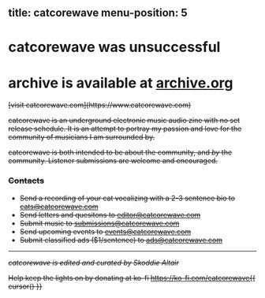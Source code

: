 title: catcorewave
menu-position: 5
---
# catcorewave was unsuccessful

# archive is available at [archive.org](https://archive.org/details/catcorewave-audio-zine)

<strike>
[visit catcorewave.com](https://www.catcorewave.com)

catcorewave is an underground electronic music audio zine with no set release schedule. It is an attempt to portray my passion and love for the community of musicians I am surrounded by.

catcorewave is both intended to be about the community, and *by* the community. Listener submissions are welcome and encouraged.

### Contacts

* Send a recording of your cat vocalizing with a 2-3 sentence bio to cats@catcorewave.com
* Send letters and quesitons to editor@catcorewave.com
* Submit music to submissions@catcorewave.com
* Send upcoming events to events@catcorewave.com
* Submit classified ads ($1/sentence) to ads@catcorewave.com

***
_catcorewave is edited and curated by Skoddie Altair_

Help keep the lights on by donating at ko-fi https://ko-fi.com/catcorewave{{ cursor() }}
</strike>
